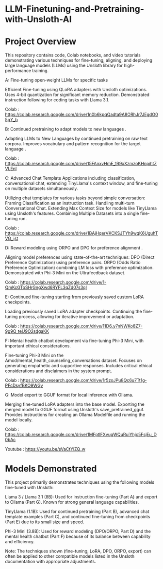 # LLM-Finetuning-and-Pretraining-with-Unsloth-AI

# Project Overview

This repository contains code, Colab notebooks, and video tutorials demonstrating various techniques for fine-tuning, aligning, and deploying large language models (LLMs) using the Unsloth library for high-performance training.



A: Fine-tuning open-weight LLMs for specific tasks 

Efficient Fine-tuning using QLoRA adapters with Unsloth optimizations.
Uses 4-bit quantization for significant memory reduction.
Demonstrated instruction following for coding tasks with Llama 3.1.

Colab : https://colab.research.google.com/drive/1n0b6kpqQadta9A8ORhJr7JEgdO05gY_b

B: Continued pretraining to adapt models to new languages .

Adapting LLMs to New Languages by continued pretraining on raw text corpora.
Improves vocabulary and pattern recognition for the target language .

Colab : https://colab.research.google.com/drive/15FAnxvHmE_1R9xXzmzoKHnpihtZVLEnI

C: Advanced Chat Template Applications including classification, conversational chat, extending TinyLlama's context window, and fine-tuning on multiple datasets simultaneously.

Utilizing chat templates for various tasks beyond simple conversation:
Framing Classification as an instruction task.
Handling multi-turn Conversational Chat.
Extending Max Context Size for models like TinyLlama using Unsloth's features.
Combining Multiple Datasets  into a single fine-tuning run.

Colab : https://colab.research.google.com/drive/1BAjHqerVKCKSJTYh9wqK6UguhTVG_jst

D: Reward modeling using ORPO and DPO for preference alignment .

Aligning model preferences using state-of-the-art techniques:
DPO (Direct Preference Optimization) using preference pairs.
ORPO (Odds Ratio Preference Optimization) combining LM loss with preference optimization.
Demonstrated with Phi-3 Mini on the Ultrafeedback dataset.

Colab : https://colab.research.google.com/drive/1-QmKcGToSHrGngXwd6RYFL3qZd07s3qI

E: Continued fine-tuning starting from previously saved custom LoRA checkpoints.

Loading previously saved LoRA adapter checkpoints.
Continuing the fine-tuning process, allowing for iterative improvement or adaptation.

Colab : https://colab.research.google.com/drive/11D6_y7nNWKo8Z7-9g9Q_teU9O2sdgaKK

F: Mental health chatbot development via fine-tuning Phi-3 Mini, with important ethical considerations.

Fine-tuning Phi-3 Mini on the Amod/mental_health_counseling_conversations dataset.
Focuses on generating empathetic and supportive responses.
Includes critical ethical considerations and disclaimers in the system prompt.

Colab : https://colab.research.google.com/drive/1r5zoJPu8Qc6u7Tt1g-PFcDsyfBKO9WGy

G: Model export to GGUF format for local inference with Ollama.

Merging fine-tuned LoRA adapters into the base model.
Exporting the merged model to GGUF format using Unsloth's save_pretrained_gguf.
Provides instructions for creating an Ollama Modelfile and running the model locally.

Colab : https://colab.research.google.com/drive/1MFptlFXvugWQuRuiYhjc5FsjEu_D0bAc

Youtube  : https://youtu.be/sVaCtYlZQ_w

# Models Demonstrated

This project primarily demonstrates techniques using the following models fine-tuned with Unsloth:

Llama 3 / Llama 3.1 (8B): Used for instruction fine-tuning (Part A) and export to Ollama (Part G). Known for strong general language capabilities.

TinyLlama (1.1B): Used for continued pretraining (Part B), advanced chat template examples (Part C), and continued fine-tuning from checkpoints (Part E) due to its small size and speed.

Phi-3 Mini (3.8B): Used for reward modeling (DPO/ORPO, Part D) and the mental health chatbot (Part F) because of its balance between capability and efficiency.

Note: The techniques shown (fine-tuning, LoRA, DPO, ORPO, export) can often be applied to other compatible models listed in the Unsloth documentation with appropriate adjustments.

 
